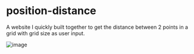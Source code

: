 # position-distance

A website I quickly built together to get the distance between 2 points in a grid with grid size as user input.

![image](https://github.com/ari-party/position-distance/assets/49074962/13b56b9e-128b-432a-9148-020e9f87907e)
